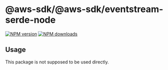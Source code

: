 # @aws-sdk/@aws-sdk/eventstream-serde-node

[![NPM version](https://img.shields.io/npm/v/@aws-sdk/@aws-sdk/eventstream-serde-node/beta.svg)](https://www.npmjs.com/package/@aws-sdk/@aws-sdk/eventstream-serde-node)
[![NPM downloads](https://img.shields.io/npm/dm/@aws-sdk/@aws-sdk/eventstream-serde-node.svg)](https://www.npmjs.com/package/@aws-sdk/@aws-sdk/eventstream-serde-node)

## Usage

This package is not supposed to be used directly.
